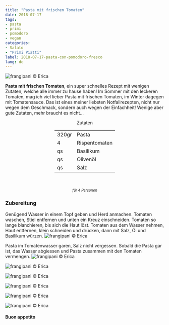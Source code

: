 ```yaml
---
title: "Pasta mit frischen Tomaten"
date: 2018-07-17
tags:
- pasta
- primi
- pomodoro
- vegan
categories:
- Salato
- "Primi Piatti"
label: 2018-07-17-pasta-con-pomodoro-fresco
lang: de
---
```

![](../2018-07-17-pasta-con-pomodoro-fresco/header.jpg "frangipani © Erica")

**Pasta mit frischen Tomaten**, ein super schnelles Rezept mit wenigen Zutaten, welche alle immer zu hause haben! Im Sommer mit den leckeren Tomaten, mag ich viel lieber Pasta mit frischen Tomaten, im Winter dagegen mit Tomatensauce. Das ist eines meiner liebsten Notfallrezepten, nicht nur wegen dem Geschmack, sondern auch wegen der Einfachheit! Wenige aber gute Zutaten, mehr braucht es nicht...

<div id="wrapper" style="text-align: center">
  <div id="yourdiv" style="display: inline-block;">
    <div class="ingredients" itemscope itemtype="http://schema.org/Recipe">
      <span itemprop="name" style="display:none;">Pasta mit frischen Tomaten</span>
      <span itemprop="recipeCategory" style="display:none;">Herzhaftes</span>
      <img itemprop="image" style="display:none;" class="ignore-gallery-item" src="../2018-07-17-pasta-con-pomodoro-fresco/header.jpeg"/>
      <span itemprop="author" style="display:none;">Erica Raiano</span>
      <span itemprop="description" style="display:none;">Pasta mit frischen Tomaten, ein super schnelles Rezept mit wenigen Zutaten, welche alle immer zu hause haben!</span>
      <div class="ingredients-title">Zutaten</div>
      <table>
        <tbody>
          </tr>
          <tr itemprop="recipeIngredient">
            <td>320gr</td>
            <td>Pasta</td>
          </tr>
          <tr itemprop="recipeIngredient">
            <td>4</td>
            <td>Rispentomaten</td>
          </tr>
          <tr itemprop="recipeIngredient">
            <td>qs</td>
            <td>Basilikum</td>
          </tr>
          <tr itemprop="recipeIngredient">
            <td>qs</td>
            <td>Olivenöl</td>
          </tr>
          <tr itemprop="recipeIngredient">
            <td>qs</td>
            <td>Salz</td>
          </tr>
        </tbody>
      </table>
      <br></br>
      <i class="pull-right" style="font-size: 80%;">für 4 Personen</i>
    </div>
  </div>
</div>


<h3>
  <font color="grey">
    <i class="fa fa-cogs"></i>
  </font> Zubereitung
</h3>

Genügend Wasser in einem Topf geben und Herd anmachen. Tomaten waschen, Stiel entfernen und unten ein Kreuz einschneiden. Tomaten so lange blanchieren, bis sich die Haut löst. Tomaten aus dem Wasser nehmen, Haut entfernen, klein schneiden und drücken, dann mit Salz, Öl und Basilikum würzen.
![](../2018-07-17-pasta-con-pomodoro-fresco/pomodoro.jpg "frangipani © Erica")

Pasta im Tomatenwasser garen, Salz nicht vergessen. Sobald die Pasta gar ist, das Wasser abgiessen und Pasta zusammen mit den Tomaten vermengen.
![](../2018-07-17-pasta-con-pomodoro-fresco/risultato1.jpg "frangipani © Erica")

![](../2018-07-17-pasta-con-pomodoro-fresco/risultato2.jpg "frangipani © Erica")

![](../2018-07-17-pasta-con-pomodoro-fresco/risultato3.jpg "frangipani © Erica")

![](../2018-07-17-pasta-con-pomodoro-fresco/risultato4.jpg "frangipani © Erica")

![](../2018-07-17-pasta-con-pomodoro-fresco/risultato5.jpg "frangipani © Erica")

![](../2018-07-17-pasta-con-pomodoro-fresco/risultato6.jpg "frangipani © Erica")

<h4>Buon appetito
  <font color="red">
    <i class="fa fa-smile-o"></i>
  </font>
</h4>
